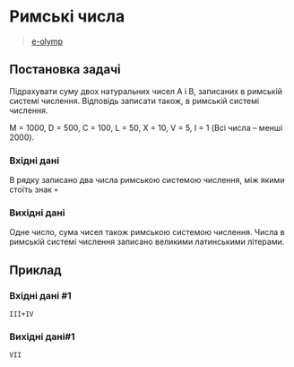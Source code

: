# Римські числа
> [e-olymp](https://www.eolymp.com/uk/problems/7)

## Постановка задачі
Підрахувати суму двох натуральних чисел A i B, записаних в римській системі числення. Вiдповiдь записати також, в римській системі числення.

M = 1000, D = 500, C = 100, L = 50, X = 10, V = 5, I = 1 (Всі числа – менші 2000).
### Вхідні дані
В рядку записано два числа римською системою числення, між якими стоїть знак `+`
### Вихідні дані
Одне число, сума чисел також римською системою числення. Числа в римській системі числення записано великими латинськими літерами.
## Приклад

### Вхідні дані #1
```
III+IV
```
### Вихідні дані#1
```
VII
```